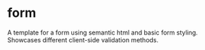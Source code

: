 # form
A template for a form using semantic html and basic form styling. Showcases different client-side validation methods.
